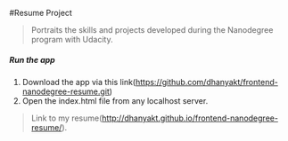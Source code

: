 #Resume Project

> Portraits the skills and projects developed during the Nanodegree program with Udacity.

##### Run the app

1. Download the app via this link(https://github.com/dhanyakt/frontend-nanodegree-resume.git)
2. Open the index.html file from any localhost server.

> Link to my resume(http://dhanyakt.github.io/frontend-nanodegree-resume/).


